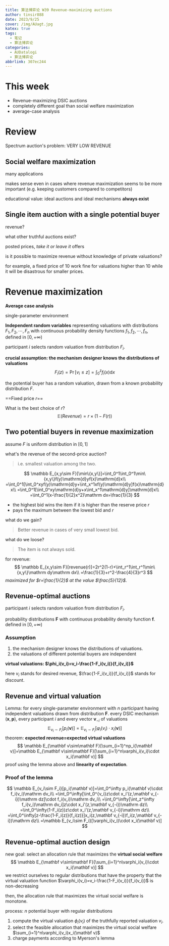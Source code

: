 ```yaml
---
title: 算法博弈论 W39 Revenue-maximizing auctions
author: tinsir888
date: 2023/9/25
cover: /img/AUagt.jpg
katex: true
tags:
  - 笔记
  - 算法博弈论
categories:
  - AUDatalogi
  - 算法博弈论
abbrlink: 307ec244
---
```


# This week

- Revenue-maximizing DSIC auctions
- completely different goal than social welfare maximization
- average-case analysis

# Review

Spectrum auction's problem: VERY LOW REVENUE

## Social welfare maximization

many applications

makes sense even in cases where revenue maximization seems to be more important (e.g. keeping customers compared to competitors)

educational value: ideal auctions and ideal mechanisms **always exist**

## Single item auction with a single potential buyer

revenue?

what other truthful auctions exist?

posted prices, *take it or leave it* offers

is it possible to maximize revenue without knowledge of private valuations?

for example, a fixed price of 10 work fine for valuations higher than 10 while it will be disastrous for smaller prices.

# Revenue maximization

**Average case analysis**

single-parameter environment

**Independent random variables** representing valuations with distributions $F_1,F_2,\cdots,F_n$ with continuous probability density functions $f_1,f_2,\cdots,f_n$, defined in $[0,+\infty)$

participant $i$ selects random valuation from distribution $F_i$.

**crucial assumption: the mechanism designer knows the distributions of valuations**
$$
F_i(z)=\Pr[v_i\le z]=\int_0^zf_i(x)\mathrm dx
$$


the potential buyer has a random valuation, drawn from a known probability distribution $F$.

==Fixed price $r$==

What is the best choice of $r$?
$$
\mathbb E(Revenue)=r\times(1-F(r))
$$

## Two potential buyers in revenue maximization

assume $F$ is uniform distribution in $[0,1]$

what's the revenue of the second-price auction?

> i.e. smallest valuation among the two.

$$
\mathbb E_{x,y\sim F}[\min\{x,y\}]=\int_0^1\int_0^1\min\{x,y\}f(y)\mathrm{d}yf(x)\mathrm{d}x\\
=\int_0^1[\int_0^xyf(y)\mathrm{d}y+\int_x^1xf(y)\mathrm{d}y]f(x)\mathrm{d}x\\
=\int_0^1[\int_0^xy\mathrm{d}y+x\int_x^1\mathrm{d}y]\mathrm{d}x\\
=\int_0^1(x-\frac{1}{2}x^2)\mathrm dx=\frac{1}{3}
$$

- the highest bid wins the item if it is higher than the reserve price $r$
- pays the maximum between the lowest bid and $r$

what do we gain?

> Better revenue in cases of very small lowest bid.

what do we loose?

> The item is not always sold.

for revenue:
$$
\mathbb E_{x,y\sim F}[revenue(r)]=2r^2(1-r)+\int_r^1\int_r^1\min\{x,y\}\mathrm dy\mathrm dx\\
=\frac{1}{3}+r^2-\frac{4}{3}r^3
$$
*maximized for $r=\frac{1}{2}$ at the value $\frac{5}{12}$.*

 ## Revenue-optimal auctions

participant $i$ selects random valuation from distribution $F_i$.

probability distributions $\mathbf F$ with continuous probability density function $\mathbf f$. defined in $[0,+\infty)$

### Assumption

1. the mechanism designer knows the distributions of valuations.
2. the valuations of different potential buyers are independent

**virtual valuations: $\phi_i(v_i)=v_i-\frac{1-F_i(v_i)}{f_i(v_i)}$**

here $v_i$ stands for desired revenue, $\frac{1-F_i(v_i)}{f_i(v_i)}$ stands for discount.

## Revenue and virtual valuation

Lemma: for every single-parameter environment with $n$ participant having independent valuations drawn from distribution $\mathbf F$. every DSIC mechanism $(\mathbf x,\mathbf p)$, every participant $i$ and every vector $\mathbf v_{-i}$ of valuations
$$
\mathbb E_{v_i\sim F_i}[p_i(\mathbf v)]=\mathbb E_{v_i\sim F_i}[\varphi_i(v_i)\cdot x_i(\mathbf v)]
$$
theorem: **expected revenue=expected virtual valuations**
$$
\mathbb E_{\mathbf v\sim\mathbf F}[\sum_{i=1}^np_i(\mathbf v)]=\mathbb E_{\mathbf v\sim\mathbf F}[\sum_{i=1}^n\varphi_i(v_i)\cdot x_i(\mathbf v)]
$$
proof using the lemma above and **linearity of expectation**.

### Proof of the lemma

$$
\mathbb E_{v_i\sim F_i}[p_i(\mathbf v)]=\int_0^\infty p_i(\mathbf v)\cdot f_i(v_i)\mathrm dv_i\\
=\int_0^\infty[\int_0^{v_i}z\cdot x_i'(z,\mathbf v_{-i})\mathrm dz]\cdot f_i(v_i)\mathrm dv_i\\
=\int_0^\infty[\int_z^\infty f_i(v_i)\mathrm dv_i]z\cdot x_i'(z,\mathbf v_{-i})\mathrm dz\\
=\int_0^\infty(1-F_i(z))z\cdot x_i'(z,\mathbf v_{-i})\mathrm dz\\
=\int_0^\infty[z-\frac{1-F_i(z)}{f_i(z)}]x_i(z,\mathbf v_{-i})f_i(z,\mathbf v_{-i})\mathrm dz\\
=\mathbb E_{v_i\sim F_i}[\varphi_i(v_i)\cdot x_i(\mathbf v)]
$$

## Revenue-optimal auction design

new goal: select an allocation rule that maximizes the **virtual social welfare**
$$
\mathbb E_{\mathbf v\sim\mathbf F}[\sum_{i=1}^n\varphi_i(v_i)\cdot x_i(\mathbf v)]
$$
we restrict ourselves to regular distributions that have the property that the virtual valuation function $\varphi_i(v_i)=v_i-\frac{1-F_i(v_i)}{f_i(v_i)}$ is non-decreasing

then, the allocation rule that maximizes the virtual social welfare is monotone.

process: $n$ potential buyer with regular distributions

1. compute the virtual valuation $\phi_i(v_i)$ of the truthfully reported valuation $v_i$.
2. select the feasible allocation that maximizes the virtual social welfare $\sum_{i=1}^n\varphi_i(v_i)x_i(\mathbf v)$
3. charge payments according to Myerson's lemma